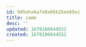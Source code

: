 ```yaml
---
id: 945ehx6a7o0x66k2kee69uc
title: came
desc: ''
updated: 1670186044552
created: 1670186044552
---
```

